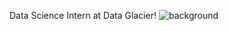 Data Science Intern at Data Glacier!
![background](https://github.com/NazriJasmal/Data-Science-Intern-at-Data-Glacier/assets/141367755/6d38d8ca-9293-4cb8-b494-0e5796c93448)
